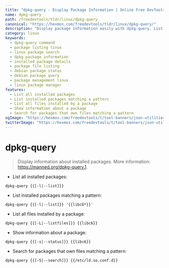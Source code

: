 ```yaml
---
title: "dpkg-query - Display Package Information | Online Free DevTools by Hexmos"
name: dpkg-query
path: /freedevtools/tldr/linux/dpkg-query
canonical: "https://hexmos.com/freedevtools/tldr/linux/dpkg-query/"
description: "Display package information easily with dpkg-query. List installed packages, find files, and view status details using command line. Free online tool, no registration required."
category: linux
keywords:
  - dpkg-query command
  - package listing linux
  - linux package search
  - dpkg package information
  - installed package details
  - package file listing
  - debian package status
  - debian package query
  - package management linux
  - linux package manager
features:
  - List all installed packages
  - List installed packages matching a pattern
  - List all files installed by a package
  - Show information about a package
  - Search for packages that own files matching a pattern
ogImage: "https://hexmos.com/freedevtools/t/tool-banners/json-utilities-banner.png"
twitterImage: "https://hexmos.com/freedevtools/t/tool-banners/json-utilities-banner.png"
---
```


# dpkg-query

> Display information about installed packages.
> More information: <https://manned.org/dpkg-query.1>.

- List all installed packages:

`dpkg-query {{[-l|--list]}}`

- List installed packages matching a pattern:

`dpkg-query {{[-l|--list]}} '{{libc6*}}'`

- List all files installed by a package:

`dpkg-query {{[-L|--listfiles]}} {{libc6}}`

- Show information about a package:

`dpkg-query {{[-s|--status]}} {{libc6}}`

- Search for packages that own files matching a pattern:

`dpkg-query {{[-S|--search]}} {{/etc/ld.so.conf.d}}`
